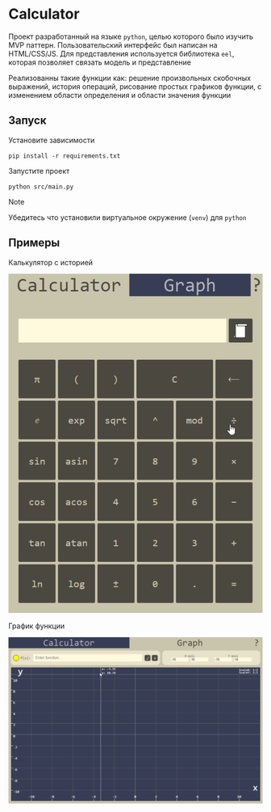 # Calculator

Проект разработанный на языке `python`, целью которого было изучить MVP паттерн. Пользовательский интерфейс был написан на HTML/CSS/JS. Для представления используется библиотека `eel`, которая позволяет связать модель и представление

Реализованны такие функции как: решение произвольных скобочных выражений, история операций, рисование простых графиков функции, с изменением области определения и области значения функции

## Запуск

Установите зависимости

    pip install -r requirements.txt

Запустите проект

    python src/main.py

> [!NOTE]
> Убедитесь что установили виртуальное окружение (`venv`) для `python`

## Примеры

Калькулятор с историей

![калькулятор](images/calc.gif)

График функции

![график функции](images/graph.gif)
